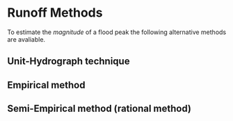 #  Runoff Methods
To estimate the *magnitude* of a flood peak the following alternative methods are avaliable.

## Unit-Hydrograph technique

## Empirical method

## Semi-Empirical method (rational method)